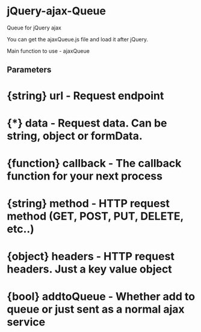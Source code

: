 # jQuery-ajax-Queue
Queue for jQuery ajax


You can get the ajaxQueue.js file and load it after jQuery.

Main function to use - ajaxQueue

Parameters
----------

# {string} url - Request endpoint
# {*} data - Request data. Can be string, object or formData.
# {function} callback - The callback function for your next process
# {string} method - HTTP request method (GET, POST, PUT, DELETE, etc..)
# {object} headers - HTTP request headers. Just a key value object
# {bool} addtoQueue - Whether add to queue or just sent as a normal ajax service
